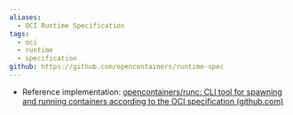 ```yaml
---
aliases:
  - OCI Runtime Specification
tags:
  - oci
  - runtime
  - specification
github: https://github.com/opencontainers/runtime-spec
---
```

- Reference implementation: [opencontainers/runc: CLI tool for spawning and running containers according to the OCI specification (github.com)](https://github.com/opencontainers/runc)